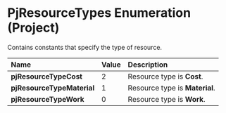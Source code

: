 
# PjResourceTypes Enumeration (Project)

Contains constants that specify the type of resource.



|**Name**|**Value**|**Description**|
|:-----|:-----|:-----|
|**pjResourceTypeCost**|2|Resource type is  **Cost**.|
|**pjResourceTypeMaterial**|1|Resource type is  **Material**.|
|**pjResourceTypeWork**|0|Resource type is  **Work**.|
